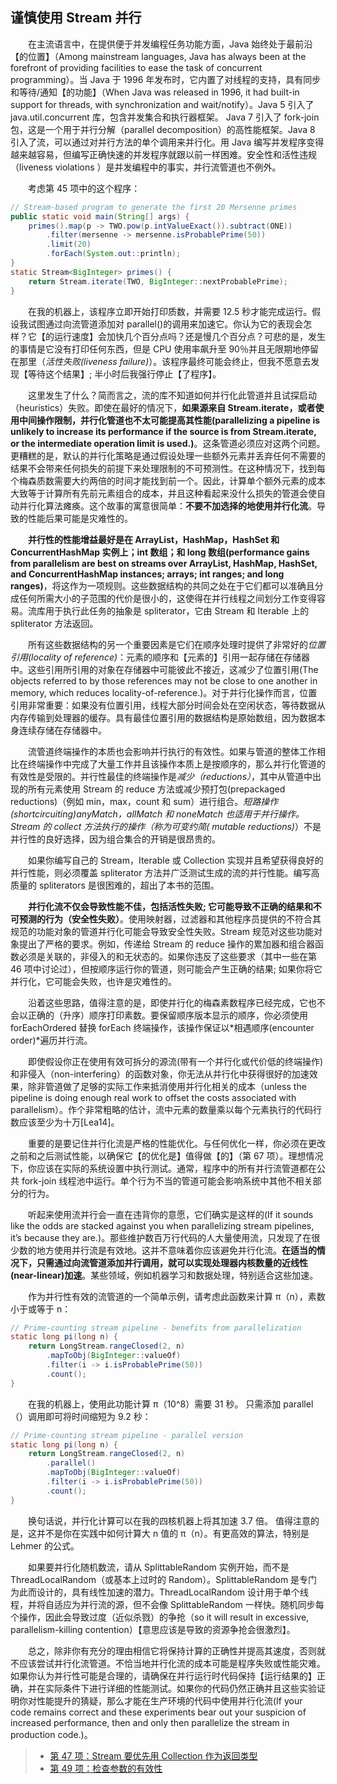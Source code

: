 ## 谨慎使用 Stream 并行

&emsp;&emsp;在主流语言中，在提供便于并发编程任务功能方面，Java 始终处于最前沿【的位置】（Among mainstream languages, Java has always been at the forefront of providing facilities to ease the task of concurrent programming）。当 Java 于 1996 年发布时，它内置了对线程的支持，具有同步和等待/通知【的功能】（When Java was released in 1996, it had built-in support for threads, with synchronization and wait/notify）。Java 5 引入了 java.util.concurrent 库，包含并发集合和执行器框架。 Java 7 引入了 fork-join 包，这是一个用于并行分解（parallel decomposition）的高性能框架。Java 8 引入了流，可以通过对并行方法的单个调用来并行化。用 Java 编写并发程序变得越来越容易，但编写正确快速的并发程序就跟以前一样困难。安全性和活性违规（liveness violations ）是并发编程中的事实，并行流管道也不例外。

&emsp;&emsp;考虑第 45 项中的这个程序：

```java
// Stream-based program to generate the first 20 Mersenne primes
public static void main(String[] args) {
    primes().map(p -> TWO.pow(p.intValueExact()).subtract(ONE))
        .filter(mersenne -> mersenne.isProbablePrime(50))
        .limit(20)
        .forEach(System.out::println);
}
static Stream<BigInteger> primes() {
    return Stream.iterate(TWO, BigInteger::nextProbablePrime);
}
```

&emsp;&emsp;在我的机器上，该程序立即开始打印质数，并需要 12.5 秒才能完成运行。假设我试图通过向流管道添加对 parallel()的调用来加速它。你认为它的表现会怎样？它【的运行速度】会加快几个百分点吗？还是慢几个百分点？可悲的是，发生的事情是它没有打印任何东西，但是 CPU 使用率飙升至 90％并且无限期地停留在那里（_活性失败(liveness failure)_）。该程序最终可能会终止，但我不愿意去发现【等待这个结果】; 半小时后我强行停止【了程序】。

&emsp;&emsp;这里发生了什么？简而言之，流的库不知道如何并行化此管道并且试探启动（heuristics）失败。即使在最好的情况下，**如果源来自 Stream.iterate，或者使用中间操作限制，并行化管道也不太可能提高其性能(parallelizing a pipeline is unlikely to increase its performance if the source is from Stream.iterate, or the intermediate operation limit is used.)**。这条管道必须应对这两个问题。更糟糕的是，默认的并行化策略是通过假设处理一些额外元素并丢弃任何不需要的结果不会带来任何损失的前提下来处理限制的不可预测性。在这种情况下，找到每个梅森质数需要大约两倍的时间才能找到前一个。因此，计算单个额外元素的成本大致等于计算所有先前元素组合的成本，并且这种看起来没什么损失的管道会使自动并行化算法瘫痪。这个故事的寓意很简单：**不要不加选择的地使用并行化流**。导致的性能后果可能是灾难性的。

&emsp;&emsp;**并行性的性能增益最好是在 ArrayList，HashMap，HashSet 和 ConcurrentHashMap 实例上；int 数组；和 long 数组(performance gains from parallelism are best on streams over ArrayList, HashMap, HashSet, and ConcurrentHashMap instances; arrays; int ranges; and long ranges)**，将这作为一项规则。这些数据结构的共同之处在于它们都可以准确且分成任何所需大小的子范围的代价是很小的，这使得在并行线程之间划分工作变得容易。流库用于执行此任务的抽象是 spliterator，它由 Stream 和 Iterable 上的 spliterator 方法返回。

&emsp;&emsp;所有这些数据结构的另一个重要因素是它们在顺序处理时提供了非常好的*位置引用(locality of reference)*：元素的顺序和【元素的】引用一起存储在存储器中。这些引用所引用的对象在存储器中可能彼此不接近，这减少了位置引用(The objects referred to by those references may not be close to one another in memory, which reduces locality-of-reference.)。对于并行化操作而言，位置引用非常重要：如果没有位置引用，线程大部分时间会处在空闲状态，等待数据从内存传输到处理器的缓存。具有最佳位置引用的数据结构是原始数组，因为数据本身连续存储在存储器中。

&emsp;&emsp;流管道终端操作的本质也会影响并行执行的有效性。如果与管道的整体工作相比在终端操作中完成了大量工作并且该操作本质上是按顺序的，那么并行化管道的有效性是受限的。并行性最佳的终端操作是*减少（reductions）*，其中从管道中出现的所有元素使用 Stream 的 reduce 方法或减少预打包(prepackaged reductions)（例如 min，max，count 和 sum）进行组合。*短路操作(shortcircuiting)*anyMatch，allMatch 和 noneMatch 也适用于并行操作。Stream 的 collect 方法执行的操作（称为*可变约简( mutable reductions)*）不是并行性的良好选择，因为组合集合的开销是很昂贵的。

&emsp;&emsp;如果你编写自己的 Stream，Iterable 或 Collection 实现并且希望获得良好的并行性能，则必须覆盖 spliterator 方法并广泛测试生成的流的并行性能。编写高质量的 spliterators 是很困难的，超出了本书的范围。

&emsp;&emsp;**并行化流不仅会导致性能不佳，包括活性失败; 它可能导致不正确的结果和不可预测的行为（安全性失败）**。使用映射器，过滤器和其他程序员提供的不符合其规范的功能对象的管道并行化可能会导致安全性失败。Stream 规范对这些功能对象提出了严格的要求。例如，传递给 Stream 的 reduce 操作的累加器和组合器函数必须是关联的，非侵入的和无状态的。如果你违反了这些要求（其中一些在第 46 项中讨论过），但按顺序运行你的管道，则可能会产生正确的结果; 如果你将它并行化，它可能会失败，也许是灾难性的。

&emsp;&emsp;沿着这些思路，值得注意的是，即使并行化的梅森素数程序已经完成，它也不会以正确的（升序）顺序打印素数。要保留顺序版本显示的顺序，你必须使用 forEachOrdered 替换 forEach 终端操作，该操作保证以*相遇顺序(encounter order)*遍历并行流。

&emsp;&emsp;即使假设你正在使用有效可拆分的源流(带有一个并行化或代价低的终端操作)和非侵入（non-interfering）的函数对象，你无法从并行化中获得很好的加速效果，除非管道做了足够的实际工作来抵消使用并行化相关的成本（unless the pipeline is doing enough real work to offset the costs associated with parallelism）。作个非常粗略的估计，流中元素的数量乘以每个元素执行的代码行数应该至少为十万\[Lea14\]。

&emsp;&emsp;重要的是要记住并行化流是严格的性能优化。与任何优化一样，你必须在更改之前和之后测试性能，以确保它【的优化是】值得做【的】（第 67 项）。理想情况下，你应该在实际的系统设置中执行测试。通常，程序中的所有并行流管道都在公共 fork-join 线程池中运行。单个行为不当的管道可能会影响系统中其他不相关部分的行为。

&emsp;&emsp;听起来使用流并行会一直在违背你的意愿，它们确实是这样的(If it sounds like the odds are stacked against you when parallelizing stream pipelines, it’s because they are.)。那些维护数百万行代码的人大量使用流，只发现了在很少数的地方使用并行流是有效地。这并不意味着你应该避免并行化流。**在适当的情况下，只需通过向流管道添加并行调用，就可以实现处理器内核数量的近线性(near-linear)加速**。某些领域，例如机器学习和数据处理，特别适合这些加速。

&emsp;&emsp;作为并行性有效的流管道的一个简单示例，请考虑此函数来计算 π（n），素数小于或等于 n：

```java
// Prime-counting stream pipeline - benefits from parallelization
static long pi(long n) {
    return LongStream.rangeClosed(2, n)
        .mapToObj(BigInteger::valueOf)
        .filter(i -> i.isProbablePrime(50))
        .count();
}
```

&emsp;&emsp;在我的机器上，使用此功能计算 π（10^8）需要 31 秒。 只需添加 parallel（）调用即可将时间缩短为 9.2 秒：

```java
// Prime-counting stream pipeline - parallel version
static long pi(long n) {
    return LongStream.rangeClosed(2, n)
        .parallel()
        .mapToObj(BigInteger::valueOf)
        .filter(i -> i.isProbablePrime(50))
        .count();
}
```

&emsp;&emsp;换句话说，并行化计算可以在我的四核机器上将其加速 3.7 倍。 值得注意的是，这并不是你在实践中如何计算大 n 值的 π（n）。有更高效的算法，特别是 Lehmer 的公式。

&emsp;&emsp;如果要并行化随机数流，请从 SplittableRandom 实例开始，而不是 ThreadLocalRandom（或基本上过时的 Random）。SplittableRandom 是专门为此而设计的，具有线性加速的潜力。ThreadLocalRandom 设计用于单个线程，并将自适应为并行流的源，但不会像 SplittableRandom 一样快。随机同步每个操作，因此会导致过度（近似杀戮）的争抢（so it will result in excessive, parallelism-killing contention）【意思应该是导致的资源争抢会很激烈】。

&emsp;&emsp;总之，除非你有充分的理由相信它将保持计算的正确性并提高其速度，否则就不应该尝试并行化流管道。不恰当地并行化流的成本可能是程序失败或性能灾难。如果你认为并行性可能是合理的，请确保在并行运行时代码保持【运行结果的】正确，并在实际条件下进行详细的性能测试。如果你的代码仍然正确并且这些实验证明你对性能提升的猜疑，那么才能在生产环境的代码中使用并行化流(If your code remains correct and these experiments bear out your suspicion of increased performance, then and only then parallelize the stream in production code.)。

> - [第 47 项：Stream 要优先用 Collection 作为返回类型](https://gitee.com/lin-mt/effective-java-third-edition/blob/master/第07章：Lambda和Stream/第47项：Stream要优先用Collection作为返回类型.md)
> - [第 49 项：检查参数的有效性](https://gitee.com/lin-mt/effective-java-third-edition/blob/master/第08章：方法/第49项：检查参数的有效性.md)
